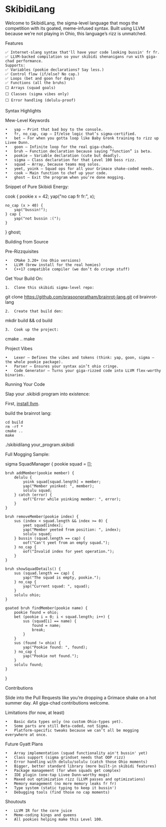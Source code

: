 # SkibidiLang

Welcome to SkibidiLang, the sigma-level language that mogs the competition with its goated, meme-infused syntax. Built using LLVM because we’re not playing in Ohio, this language’s rizz is unmatched.

Features

    ✅ Internet-slang syntax that'll have your code looking bussin' fr fr.
    ✅ LLVM-backed compilation so your skibidi shenanigans run with giga-chad performance.
    Supports:
    ✅ Variables (pookie declarations? Say less.)
    ✅ Control flow (if/else? No cap.)
    ✅ Loops (bet and goon for days)
    ✅ Functions (all the bruhs)
    ⬜️ Arrays (squad goals)
    ⬜️ Classes (sigma vibes only)
    ⬜️ Error handling (delulu-proof)

Syntax Highlights

Mew-Level Keywords

	•	yap – Print that bad boy to the console.
	•	fr, no_cap, cap – If/else logic that’s sigma-certified.
	•	bet – For when you gotta loop like Baby Gronk training to rizz up Livee Dunn.
	•	goon – Infinite loop for the real giga-chads.
	•	bruh – Function declaration because saying “function” is beta.
	•	pookie – Variable declaration (cute but deadly).
	•	sigma – Class declaration for that Level 100 boss rizz.
	•	squad – Array, because teams mog solos.
	•	yeet, yoink – Squad ops for all your Grimace shake-coded needs.
	•	cook – Main function to chef up your code.
	•	ghost – Exit the program when you’re done mogging.

Snippet of Pure Skibidi Energy:

cook {
    pookie x = 42;
    yap("no cap fr fr:", x);

    no_cap (x > 40) {
        yap("bussin!");
    } cap {
        yap("not bussin :(");
    }
}
ghost;

Building from Source

Pre-Rizzquisites

	•	CMake 3.20+ (no Ohio versions)
	•	LLVM (brew install for the real homies)
	•	C++17 compatible compiler (we don’t do cringe stuff)

Get Your Build On:

	1.	Clone this skibidi sigma-level repo:

git clone https://github.com/prasoonpratham/brainrot-lang.git
cd brainrot-lang

	2.	Create that build den:

mkdir build && cd build

	3.	Cook up the project:

cmake ..
make

Project Vibes

	•	Lexer – Defines the vibes and tokens (think: yap, goon, sigma – the whole pookie package).
	•	Parser – Ensures your syntax ain’t ohio cringe.
	•	Code Generator – Turns your giga-rizzed code into LLVM flex-worthy binaries.

Running Your Code

Slap your .skibidi program into existence:

First, [install llvm](https://llvm.org/docs/GettingStarted.html).

build the brainrot lang:

```
cd build 
rm -rf *
cmake ..
make
```

./skibidilang your_program.skibidi

Full Mogging Sample:

sigma SquadManager {
    pookie squad = []; 

    bruh addMember(pookie member) {
        delulu {
            yoink squad[squad.length] = member;
            yap("Member yoinked: ", member);
            solulu squad;
        } catch (error) {
            oof("Error while yoinking member: ", error);
        }
    }

    bruh removeMember(pookie index) {
        sus (index < squad.length && index >= 0) {
            yeet squad[index];
            yap("Member yeeted from position: ", index);
            solulu squad;
        } bussin (squad.length == cap) {
            oof("Can't yeet from an empty squad.");
        } no_cap {
            oof("Invalid index for yeet operation.");
        }
    }

    bruh showSquadDetails() {
        sus (squad.length == cap) {
            yap("The squad is empty, pookie.");
        } no_cap {
            yap("Current squad: ", squad);
        }
        solulu ohio;
    }

    goated bruh findMember(pookie name) {
        pookie found = ohio;
        bet (pookie i = 0; i < squad.length; i++) {
            sus (squad[i] == name) {
                found = name;
                break;
            }
        }
        sus (found != ohio) {
            yap("Pookie found: ", found);
        } no_cap {
            yap("Pookie not found.");
        }
        solulu found;
    }
}

Contributions

Slide into the Pull Requests like you’re dropping a Grimace shake on a hot summer day. All giga-chad contributions welcome.

Limitations (for now, at least)

	•	Basic data types only (no custom Ohio-types yet).
	•	Some parts are still Beta-coded, not Sigma.
	•	Platform-specific tweaks because we can’t all be mogging everywhere at once.

Future Gyatt Plans

	•	Array implementation (squad functionality ain't bussin' yet)
	•	Class support (sigma grindset needs that OOP rizz)
	•	Error handling with delulu/solulu (catch those Ohio moments)
	•	Bigger, better standard library (more built-in skibidi features)
	•	Package management (for when squads get complex)
	•	IDE plugin (one-tap Livee Dunn-worthy mogs)
	•	Maxed out optimization rizz (LLVM passes and optimizations)
	•	Memory management (no more memory leaks fr fr)
	•	Type system (static typing to keep it bussin')
	•	Debugging tools (find those no cap moments)

Shoutouts

	•	LLVM IR for the core juice
	•	Meme-coding kings and queens
	•	All pookies helping make this Level 100.
